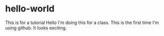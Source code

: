 # hello-world
This is for a tutorial
Hello I'm doing this for a class. This is the first time I'm using github. It looks exciting. 
